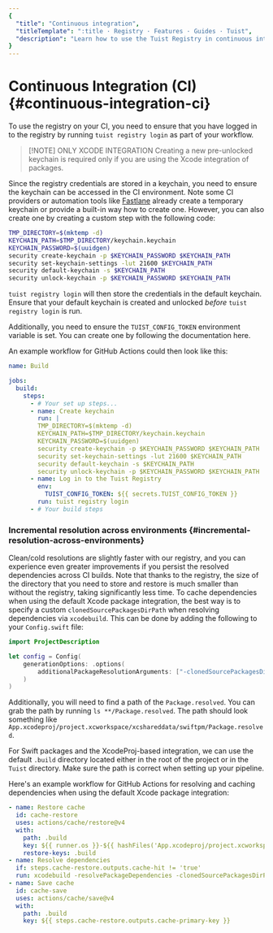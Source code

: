 ```yaml
---
{
  "title": "Continuous integration",
  "titleTemplate": ":title · Registry · Features · Guides · Tuist",
  "description": "Learn how to use the Tuist Registry in continuous integration."
}
---
```

# Continuous Integration (CI) {#continuous-integration-ci}

To use the registry on your CI, you need to ensure that you have logged in to the registry by running `tuist registry login` as part of your workflow.

> [!NOTE] ONLY XCODE INTEGRATION
> Creating a new pre-unlocked keychain is required only if you are using the Xcode integration of packages.

Since the registry credentials are stored in a keychain, you need to ensure the keychain can be accessed in the CI environment. Note some CI providers or automation tools like [Fastlane](https://fastlane.tools/) already create a temporary keychain or provide a built-in way how to create one. However, you can also create one by creating a custom step with the following code:
```bash
TMP_DIRECTORY=$(mktemp -d)
KEYCHAIN_PATH=$TMP_DIRECTORY/keychain.keychain
KEYCHAIN_PASSWORD=$(uuidgen)
security create-keychain -p $KEYCHAIN_PASSWORD $KEYCHAIN_PATH
security set-keychain-settings -lut 21600 $KEYCHAIN_PATH
security default-keychain -s $KEYCHAIN_PATH
security unlock-keychain -p $KEYCHAIN_PASSWORD $KEYCHAIN_PATH
```

`tuist registry login` will then store the credentials in the default keychain. Ensure that your default keychain is created and unlocked _before_ `tuist registry login` is run.

Additionally, you need to ensure the `TUIST_CONFIG_TOKEN` environment variable is set. You can create one by following the documentation <LocalizedLink href="/guides/features/automate/continuous-integration#authentication">here</LocalizedLink>.

An example workflow for GitHub Actions could then look like this:
```yaml
name: Build

jobs:
  build:
    steps:
      - # Your set up steps...
      - name: Create keychain
        run: |
        TMP_DIRECTORY=$(mktemp -d)
        KEYCHAIN_PATH=$TMP_DIRECTORY/keychain.keychain
        KEYCHAIN_PASSWORD=$(uuidgen)
        security create-keychain -p $KEYCHAIN_PASSWORD $KEYCHAIN_PATH
        security set-keychain-settings -lut 21600 $KEYCHAIN_PATH
        security default-keychain -s $KEYCHAIN_PATH
        security unlock-keychain -p $KEYCHAIN_PASSWORD $KEYCHAIN_PATH
      - name: Log in to the Tuist Registry
        env:
          TUIST_CONFIG_TOKEN: ${{ secrets.TUIST_CONFIG_TOKEN }}
        run: tuist registry login
      - # Your build steps
```

### Incremental resolution across environments {#incremental-resolution-across-environments}

Clean/cold resolutions are slightly faster with our registry, and you can experience even greater improvements if you persist the resolved dependencies across CI builds. Note that thanks to the registry, the size of the directory that you need to store and restore is much smaller than without the registry, taking significantly less time.
To cache dependencies when using the default Xcode package integration, the best way is to specify a custom `clonedSourcePackagesDirPath` when resolving dependencies via `xcodebuild`. This can be done by adding the following to your `Config.swift` file:

```swift
import ProjectDescription

let config = Config(
    generationOptions: .options(
        additionalPackageResolutionArguments: ["-clonedSourcePackagesDirPath", ".build"]
    )
)
```

Additionally, you will need to find a path of the `Package.resolved`. You can grab the path by running `ls **/Package.resolved`. The path should look something like `App.xcodeproj/project.xcworkspace/xcshareddata/swiftpm/Package.resolved`.

For Swift packages and the XcodeProj-based integration, we can use the default `.build` directory located either in the root of the project or in the `Tuist` directory. Make sure the path is correct when setting up your pipeline.

Here's an example workflow for GitHub Actions for resolving and caching dependencies when using the default Xcode package integration:
```yaml
- name: Restore cache
  id: cache-restore
  uses: actions/cache/restore@v4
  with:
    path: .build
    key: ${{ runner.os }}-${{ hashFiles('App.xcodeproj/project.xcworkspace/xcshareddata/swiftpm/Package.resolved') }}
    restore-keys: .build
- name: Resolve dependencies
  if: steps.cache-restore.outputs.cache-hit != 'true'
  run: xcodebuild -resolvePackageDependencies -clonedSourcePackagesDirPath .build
- name: Save cache
  id: cache-save
  uses: actions/cache/save@v4
  with:
    path: .build
    key: ${{ steps.cache-restore.outputs.cache-primary-key }}
```
